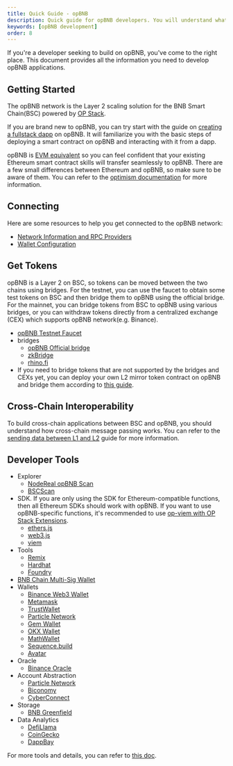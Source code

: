 ```yaml
---
title: Quick Guide - opBNB
description: Quick guide for opBNB developers. You will understand what you need to build your project.
keywords: [opBNB development]
order: 8
---
```


If you're a developer seeking to build on opBNB, you've come to the right place.
This document provides all the information you need to develop opBNB applications.

## Getting Started 

The opBNB network is the Layer 2 scaling solution for the BNB Smart Chain(BSC) powered by [OP Stack](https://docs.optimism.io/).

If you are brand new to opBNB, you can try start with the guide on [creating a fullstack dapp](../advanced/full-stack-dapp.md) on opBNB.
It will familiarize you with the basic steps of deploying a smart contract on opBNB and interacting with it from a dapp.

opBNB is [EVM equivalent](https://web.archive.org/web/20231127160757/https://medium.com/ethereum-optimism/introducing-evm-equivalence-5c2021deb306) so you can feel confident that your existing Ethereum smart contract skills will transfer seamlessly to opBNB.
There are a few small differences between Ethereum and opBNB, so make sure to be aware of them. You can refer to the [optimism documentation](https://docs.optimism.io/chain/differences) for more information.

## Connecting

Here are some resources to help you get connected to the opBNB network:

- [Network Information and RPC Providers](../get-started/network-info.md)
- [Wallet Configuration](../get-started/wallet-configuration.md)

## Get Tokens

opBNB is a Layer 2 on BSC, so tokens can be moved between the two chains using bridges.
For the testnet, you can use the faucet to obtain some test tokens on BSC and then bridge them to opBNB using the official bridge.
For the mainnet, you can bridge tokens from BSC to opBNB using various bridges, or you can withdraw tokens directly from a centralized exchange (CEX) which supports opBNB network(e.g. Binance).

- [opBNB Testnet Faucet](./network-faucet.md)
- bridges
    - [opBNB Official bridge](https://opbnb-bridge.bnbchain.org)
    - [zkBridge](https://www.zkbridge.com/opbnb/token)
    - [rhino.fi](https://app.rhino.fi/bridge?token=BNB&chainOut=OPBNB&chain=BINANCE)
- If you need to bridge tokens that are not supported by the bridges and CEXs yet, you can deploy your own L2 mirror token contract on opBNB and bridge them according to [this guide](../developers/bep20-crosschain.md).

## Cross-Chain Interoperability

To build cross-chain applications between BSC and opBNB, you should understand how cross-chain message passing works.
You can refer to the [sending data between L1 and L2](https://docs.optimism.io/builders/app-developers/bridging/messaging) guide for more information.

## Developer Tools

- Explorer
    - [NodeReal opBNB Scan](https://mainnet.opbnbscan.com)
    - [BSCScan](https://opbnb.bscscan.com/)
- SDK. If you are only using the SDK for Ethereum-compatible functions, then all Ethereum SDKs should work with opBNB. If you want to use opBNB-specific functions, it's recommended to use [op-viem with OP Stack Extensions](https://viem.sh/op-stack).
    - [ethers.js](https://docs.ethers.io)
    - [web3.js](https://web3js.readthedocs.io)
    - [viem](https://viem.sh/)
- Tools
    - [Remix](https://remix.ethereum.org)
    - [Hardhat](https://hardhat.org)
    - [Foundry](https://book.getfoundry.sh/)
- [BNB Chain Multi-Sig Wallet](./multisig-wallet.md)
- Wallets
    - [Binance Web3 Wallet](https://www.binance.com/en/web3wallet)
    - [Metamask](https://metamask.io/)
    - [TrustWallet](https://trustwallet.com/)
    - [Particle Network](https://wallet.particle.network/)
    - [Gem Wallet](https://gemwallet.com/)
    - [OKX Wallet](https://www.okx.com/nl/web3)
    - [MathWallet](https://mathwallet.org/en-us/)
    - [Sequence.build](https://sequence.build/landing)
    - [Avatar](https://avatarwallet.io/)
- Oracle
    - [Binance Oracle](https://oracle.binance.com/docs/)
- Account Abstraction
    - [Particle Network](https://wallet.particle.network/)
    - [Biconomy](https://docs.biconomy.io/supportedchains/)
    - [CyberConnect](https://cyberconnect.me/) 
- Storage
    - [BNB Greenfield](https://greenfield.bnbchain.org/en)
- Data Analytics
    - [DefiLlama](https://defillama.com/chain/opBNB)
    - [CoinGecko](https://www.coingecko.com/en/chains/opbnb)
    - [DappBay](https://dappbay.bnbchain.org/ranking/chain/opbnb) 

For more tools and details, you can refer to [this doc](./developer-tools.md).
